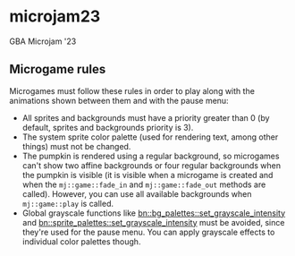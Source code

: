 # microjam23

GBA Microjam '23


## Microgame rules

Microgames must follow these rules in order to play along with the animations shown between them and with the pause menu:

* All sprites and backgrounds must have a priority greater than 0 (by default, sprites and backgrounds priority is 3).
* The system sprite color palette (used for rendering text, among other things) must not be changed.
* The pumpkin is rendered using a regular background, so microgames can't show two affine backgrounds or four regular backgrounds when the pumpkin is visible (it is visible when a microgame is created and when the `mj::game::fade_in` and `mj::game::fade_out` methods are called). However, you can use all available backgrounds when `mj::game::play` is called.
* Global grayscale functions like [bn::bg_palettes::set_grayscale_intensity](https://gvaliente.github.io/butano/namespacebn_1_1bg__palettes.html#ac18a981b7cf0220b1ca15b2f9fb5e019) and [bn::sprite_palettes::set_grayscale_intensity](https://gvaliente.github.io/butano/namespacebn_1_1sprite__palettes.html#ad793f7d303292c99e754d2c9715b7fe9) must be avoided, since they're used for the pause menu. You can apply grayscale effects to individual color palettes though.
